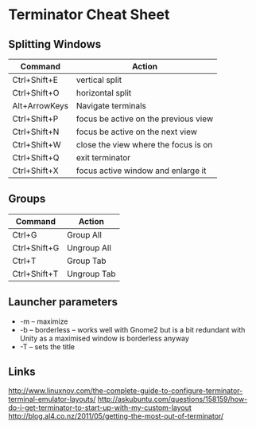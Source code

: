 # Terminator Cheat Sheet


## Splitting Windows

| Command  | Action |
| ------------- | ------------- |
| Ctrl+Shift+E | vertical split |
| Ctrl+Shift+O | horizontal split |
| Alt+ArrowKeys | Navigate terminals |
| Ctrl+Shift+P | focus be active on the previous view |
| Ctrl+Shift+N | focus be active on the next view |
| Ctrl+Shift+W | close the view where the focus is on |
| Ctrl+Shift+Q | exit terminator |
| Ctrl+Shift+X | focus active window and enlarge it |




## Groups

| Command  | Action |
| ------------- | ------------- |
| Ctrl+G  | Group All  |
| Ctrl+Shift+G | Ungroup All |
| Ctrl+T | Group Tab |
| Ctrl+Shift+T | Ungroup Tab |




## Launcher parameters

* -m – maximize
* -b – borderless – works well with Gnome2 but is a bit redundant with Unity as a maximised window is borderless anyway
* -T – sets the title


## Links
http://www.linuxnov.com/the-complete-guide-to-configure-terminator-terminal-emulator-layouts/
http://askubuntu.com/questions/158159/how-do-i-get-terminator-to-start-up-with-my-custom-layout
http://blog.al4.co.nz/2011/05/getting-the-most-out-of-terminator/
